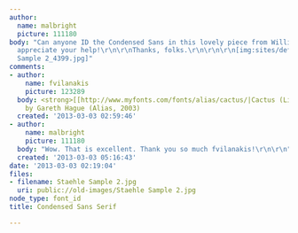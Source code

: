 ```yaml
---
author:
  name: malbright
  picture: 111180
body: "Can anyone ID the Condensed Sans in this lovely piece from William Staehle?\r\n\r\nReally
  appreciate your help!\r\n\r\nThanks, folks.\r\n\r\n\r\n[img:sites/default/files/old-images/Staehle
  Sample 2_4399.jpg]"
comments:
- author:
    name: fvilanakis
    picture: 123289
  body: <strong>[[http://www.myfonts.com/fonts/alias/cactus/|Cactus (Light)]]</strong>
    by Gareth Hague (Alias, 2003)
  created: '2013-03-03 02:59:46'
- author:
    name: malbright
    picture: 111180
  body: "Wow. That is excellent. Thank you so much fvilanakis!\r\n\r\n"
  created: '2013-03-03 05:16:43'
date: '2013-03-03 02:19:04'
files:
- filename: Staehle Sample 2.jpg
  uri: public://old-images/Staehle Sample 2.jpg
node_type: font_id
title: Condensed Sans Serif

---
```

